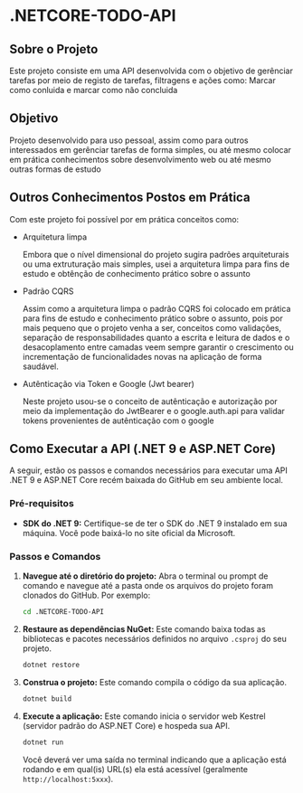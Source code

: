 # .NETCORE-TODO-API

## Sobre o Projeto

Este projeto consiste em uma API desenvolvida com o objetivo de gerênciar tarefas por meio de registo de tarefas, filtragens e ações como: Marcar como conluida e marcar como não concluida

## Objetivo

Projeto desenvolvido para uso pessoal, assim como para outros interessados em gerênciar tarefas de forma simples, ou até mesmo colocar em prática conhecimentos sobre desenvolvimento web ou até mesmo outras formas de estudo

## Outros Conhecimentos Postos em Prática

Com este projeto foi possível por em prática conceitos como:

- Arquitetura limpa
  
  Embora que o nível dimensional do projeto sugira padrões arquiteturais ou uma extruturação mais simples, usei a arquitetura limpa para fins de estudo e obtênção de conhecimento prático sobre o assunto

- Padrão CQRS
  
  Assim como a arquitetura limpa o padrão CQRS foi colocado em prática para fins de estudo e conhecimento prático sobre o assunto, pois por mais pequeno que o projeto venha a ser, conceitos como validações, separação de responsabilidades quanto a escrita e leitura de dados e o desacoplamento entre camadas veem sempre garantir o crescimento ou incrementação de funcionalidades novas na aplicação de forma saudável.

- Autênticação via Token e Google (Jwt bearer)

  Neste projeto usou-se o conceito de autênticação e autorização por meio da implementação do JwtBearer e o google.auth.api para validar tokens provenientes de autênticação com o google
  
## Como Executar a API (.NET 9 e ASP.NET Core)

A seguir, estão os passos e comandos necessários para executar uma API .NET 9 e ASP.NET Core recém baixada do GitHub em seu ambiente local.

### Pré-requisitos

* **SDK do .NET 9:** Certifique-se de ter o SDK do .NET 9 instalado em sua máquina. Você pode baixá-lo no site oficial da Microsoft.

### Passos e Comandos

1.  **Navegue até o diretório do projeto:** Abra o terminal ou prompt de comando e navegue até a pasta onde os arquivos do projeto foram clonados do GitHub. Por exemplo:

    ```bash
    cd .NETCORE-TODO-API
    ```

2.  **Restaure as dependências NuGet:** Este comando baixa todas as bibliotecas e pacotes necessários definidos no arquivo `.csproj` do seu projeto.

    ```bash
    dotnet restore
    ```

3.  **Construa o projeto:** Este comando compila o código da sua aplicação.

    ```bash
    dotnet build
    ```

4.  **Execute a aplicação:** Este comando inicia o servidor web Kestrel (servidor padrão do ASP.NET Core) e hospeda sua API.

    ```bash
    dotnet run
    ```

    Você deverá ver uma saída no terminal indicando que a aplicação está rodando e em qual(is) URL(s) ela está acessível (geralmente `http://localhost:5xxx`).


